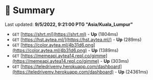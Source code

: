 # 📖 Summary
Last updated: **9/5/2022, 9:21:00 PTG "Asia/Kuala_Lumpur"**

- `GET` [https://shrt.ml](https://shrt.ml) - **Up** (1804ms)
- `GET` [https://hst.aytea.ml/](https://hst.aytea.ml/) - **Up** (289ms)
- `GET` [https://color.aytea.ml/4b31d6.png](https://color.aytea.ml/4b31d6.png) - **Up** (1389ms)
- `GET` [https://memeapi.aytea14.repl.co/gimme](https://memeapi.aytea14.repl.co/gimme) - **Up** (303ms)
- `GET` [https://teledrivemy.herokuapp.com/dashboard](https://teledrivemy.herokuapp.com/dashboard) - **Up** (24361ms)
